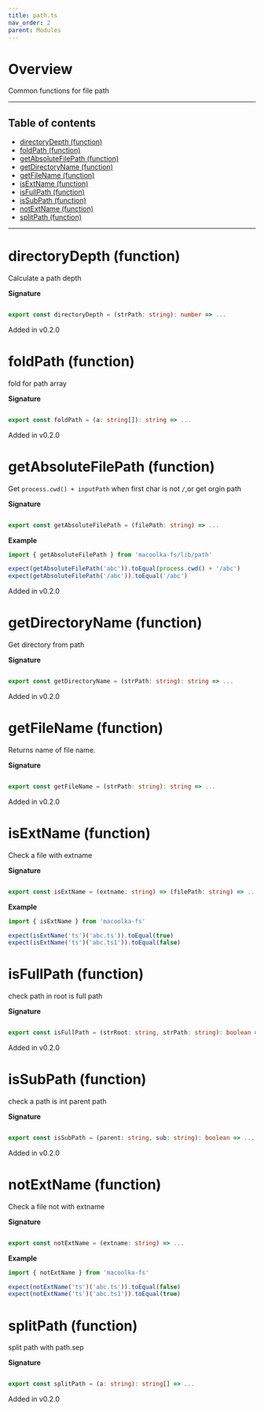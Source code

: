 ```yaml
---
title: path.ts
nav_order: 2
parent: Modules
---
```


# Overview

Common functions for file path

---

<h2 class="text-delta">Table of contents</h2>

- [directoryDepth (function)](#directorydepth-function)
- [foldPath (function)](#foldpath-function)
- [getAbsoluteFilePath (function)](#getabsolutefilepath-function)
- [getDirectoryName (function)](#getdirectoryname-function)
- [getFileName (function)](#getfilename-function)
- [isExtName (function)](#isextname-function)
- [isFullPath (function)](#isfullpath-function)
- [isSubPath (function)](#issubpath-function)
- [notExtName (function)](#notextname-function)
- [splitPath (function)](#splitpath-function)

---

# directoryDepth (function)

Calculate a path depth

**Signature**

```ts

export const directoryDepth = (strPath: string): number => ...

```

Added in v0.2.0

# foldPath (function)

fold for path array

**Signature**

```ts

export const foldPath = (a: string[]): string => ...

```

Added in v0.2.0

# getAbsoluteFilePath (function)

Get `process.cwd() + inputPath` when first char is not `/`,or get orgin path

**Signature**

```ts

export const getAbsoluteFilePath = (filePath: string) => ...

```

**Example**

```ts
import { getAbsoluteFilePath } from 'macoolka-fs/lib/path'

expect(getAbsoluteFilePath('abc')).toEqual(process.cwd() + '/abc')
expect(getAbsoluteFilePath('/abc')).toEqual('/abc')
```

Added in v0.2.0

# getDirectoryName (function)

Get directory from path

**Signature**

```ts

export const getDirectoryName = (strPath: string): string => ...

```

Added in v0.2.0

# getFileName (function)

Returns name of file name.

**Signature**

```ts

export const getFileName = (strPath: string): string => ...

```

Added in v0.2.0

# isExtName (function)

Check a file with extname

**Signature**

```ts

export const isExtName = (extname: string) => (filePath: string) => ...

```

**Example**

```ts
import { isExtName } from 'macoolka-fs'

expect(isExtName('ts')('abc.ts')).toEqual(true)
expect(isExtName('ts')('abc.ts1')).toEqual(false)
```

# isFullPath (function)

check path in root is full path

**Signature**

```ts

export const isFullPath = (strRoot: string, strPath: string): boolean => ...

```

Added in v0.2.0

# isSubPath (function)

check a path is int parent path

**Signature**

```ts

export const isSubPath = (parent: string, sub: string): boolean => ...

```

Added in v0.2.0

# notExtName (function)

Check a file not with extname

**Signature**

```ts

export const notExtName = (extname: string) => ...

```

**Example**

```ts
import { notExtName } from 'macoolka-fs'

expect(notExtName('ts')('abc.ts')).toEqual(false)
expect(notExtName('ts')('abc.ts1')).toEqual(true)
```

# splitPath (function)

split path with path.sep

**Signature**

```ts

export const splitPath = (a: string): string[] => ...

```

Added in v0.2.0
